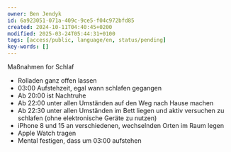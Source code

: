 ```yaml
---
owner: Ben Jendyk
id: 6a923051-071a-409c-9ce5-f04c972bfd85
created: 2024-10-11T04:40:45+0200
modified: 2025-03-24T05:44:31+0100
tags: [access/public, language/en, status/pending]
key-words: []
---
```


Maßnahmen for Schlaf

- Rolladen ganz offen lassen
- 03:00 Aufstehzeit, egal wann schlafen gegangen
- Ab 20:00 ist Nachtruhe
- Ab 22:00 unter allen Umständen auf den Weg nach Hause machen
- Ab 22:30 unter allen Umständen im Bett liegen und aktiv versuchen zu schlafen (ohne elektronische Geräte zu nutzen)
- iPhone 8 und 15 an verschiedenen, wechselnden Orten im Raum legen
- Apple Watch tragen
- Mental festigen, dass um 03:00 aufstehen